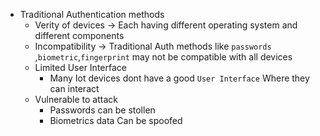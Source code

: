 
- Traditional Authentication methods 
	- Verity of devices -> Each having different operating system and different components
	- Incompatibility -> Traditional Auth methods like `passwords` ,`biometric`,`fingerprint` may not be compatible with all devices
	- Limited User Interface 
		- Many Iot devices dont have a good `User Interface` Where they can interact 
	- Vulnerable to attack
		- Passwords can be stollen
		- Biometrics data Can be spoofed